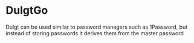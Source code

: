 DulgtGo
=======

Dulgt can be used similar to password managers such as 1Password, but instead of storing passwords it derives them from the master password
